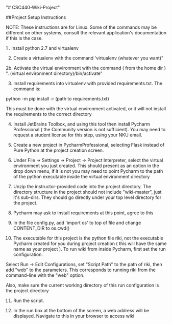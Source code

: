 "# CSC440-Wiki-Project" 

##Project Setup Instructions

NOTE: These instructions are for Linux. Some of the commands may be different on other systems, consult the relevant application's documentation if this is the case.

1 . Install python 2.7 and virtualenv

2. Create a virtualenv with the command 'virtualenv (whatever you want)"

2b. Activate the virtual environment with the command ( from the home dir ) ". (virtual environment directory)/bin/activate"

3. Install requirements into virtualenv with provided requirements.txt. The command is:

python -m pip install -r (path to requirements.txt)

This must be done with the virtual environment activated, or it will not install the requirements to the correct directory

4. Install JetBrains Toolbox, and using this tool then install Pycharm Professional ( the Community version is not sufficient). You may need to request a student license for this step, using your NKU email.

5. Create a new project in PycharmProfessional, selecting Flask instead of Pure Python at the project creation screen.

6. Under File -> Settings -> Project -> Project Interpreter, select the virtual environment you just created. This should present as an option in the drop down menu, if it is not you may need to point Pycharm to the path of the python executable inside the virtual environment directory

7. Unzip the instructor-provided code into the project directory. The directory structure in the project should not include "wiki-master", just it's sub-dirs. They should go directly under your top level directory for the project.

8. Pycharm may ask to install requirements at this point, agree to this

9. In the file config.py, add 'import os' to top of file and change CONTENT_DIR to os.cwd()

10. The executable for this project is the python file riki, not the executable Pycharm created for you during project creation ( this will have the same name as your project ). To run wiki from inside Pycharm, first set the run configuration.

Select Run -> Edit Configurations, set "Script Path" to the path of riki, then add "web" to the parameters. This corresponds to running riki from the command-line with the "web" option.

Also, make sure the current working directory of this run configuration is the project directory

11. Run the script.

12. In the run box at the bottom of the screen, a web address will be displayed. Navigate to this in your browser to access wiki

